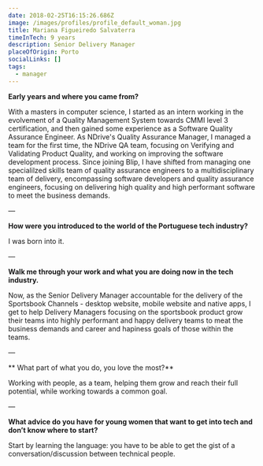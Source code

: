 ```yaml
---
date: 2018-02-25T16:15:26.686Z
image: /images/profiles/profile_default_woman.jpg
title: Mariana Figueiredo Salvaterra
timeInTech: 9 years
description: Senior Delivery Manager
placeOfOrigin: Porto
socialLinks: []
tags:
  - manager
---
```

**Early years and where you came from?**


With a masters in computer science, I started as an intern working in the evolvement of a Quality Management System towards CMMI level 3 certification, and then gained some experience as a Software Quality Assurance Engineer.
As NDrive's Quality Assurance Manager, I managed a team for the first time, the NDrive QA team, focusing on Verifying and Validating Product Quality, and working on improving the software development process.
Since joining Blip, I have shifted from managing one specialilzed skills team of quality assurance engineers to a multidisciplinary team of delivery, encompassing software developers and quality assurance engineers, focusing on delivering high quality and high performant software to meet the business demands.


—

**How were you introduced to the world of the Portuguese tech industry?**

I was born into it.

—

**Walk me through your work and what you are doing now in the tech industry.**

Now, as the Senior Delivery Manager accountable for the delivery of the Sportsbook Channels - desktop website, mobile website and native apps, I get to help Delivery Managers focusing on the sportsbook product grow their teams into highly performant and happy delivery teams to meat the business demands and career and hapiness goals of those within the teams.

—

**
What part of what you do, you love the most?**

Working with people, as a team, helping  them grow and reach their full potential, while working towards a common goal.

—


**What advice do you have for young women that want to get into tech and don’t know where to start?**

Start by learning the language: you have to be able to  get the gist of a conversation/discussion between technical people.




